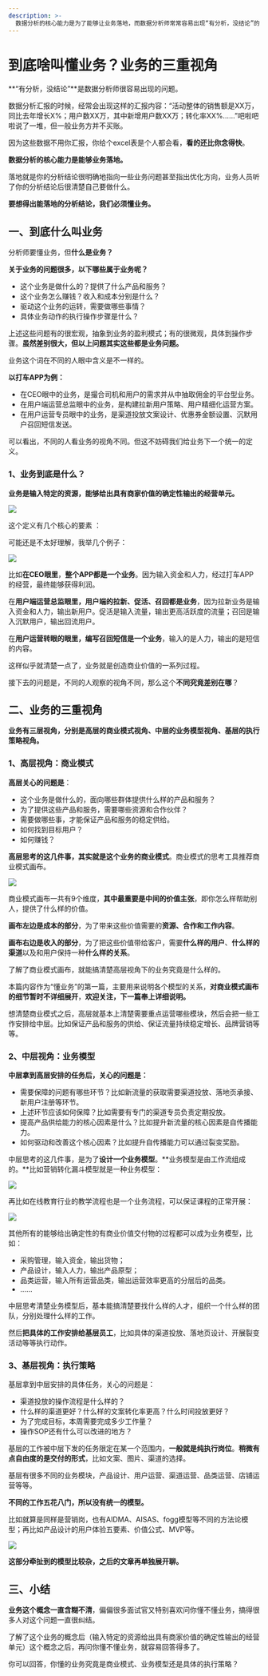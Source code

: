 ```yaml
---
description: >-
  数据分析的核心能力是为了能够让业务落地，而数据分析师常常容易出现“有分析，没结论”的问题。数据分析师要想得出能落地的分析结论，就需要明确地指向一些业务问题甚至优化方向。这篇文章详细解释了业务的概念和三角视角，推荐数据分析师们来阅读和学习。
---
```


# 到底啥叫懂业务？业务的三重视角

**“有分析，没结论”**是数据分析师很容易出现的问题。

数据分析汇报的时候，经常会出现这样的汇报内容：“活动整体的销售额是XX万，同比去年增长X%；用户数XX万，其中新增用户数XX万；转化率XX%……”吧啦吧啦说了一堆，但一般业务方并不买账。

因为这些数据不用你汇报，你给个excel表是个人都会看，**看的还比你念得快**。

**数据分析的核心能力是能够业务落地。**

落地就是你的分析结论很明确地指向一些业务问题甚至指出优化方向，业务人员听了你的分析结论后很清楚自己要做什么。

**要想得出能落地的分析结论，我们必须懂业务。**

## 一、到底什么叫业务

分析师要懂业务，但**什么是业务？**

**关于业务的问题很多，以下哪些属于业务呢？**

* 这个业务是做什么的？提供了什么产品和服务？
* 这个业务怎么赚钱？收入和成本分别是什么？
* 驱动这个业务的运转，需要做哪些事情？
* 具体业务动作的执行操作步骤是什么？

上述这些问题有的很宏观，抽象到业务的盈利模式；有的很微观，具体到操作步骤。**虽然差别很大，但以上问题其实这些都是业务问题。**

业务这个词在不同的人眼中含义是不一样的。

**以打车APP为例：**

* 在CEO眼中的业务，是撮合司机和用户的需求并从中抽取佣金的平台型业务。
* 在用户端运营总监眼中的业务，是构建拉新用户策略、用户精细化运营方案。
* 在用户运营专员眼中的业务，是渠道投放文案设计、优惠券金额设置、沉默用户召回短信发送。

可以看出，不同的人看业务的视角不同。但这不妨碍我们给业务下一个统一的定义。

### 1、业务到底是什么？

**业务是输入特定的资源，能够给出具有商家价值的确定性输出的经营单元。**

![](https://p3-sign.toutiaoimg.com/tos-cn-i-tjoges91tu/TYNVslY6nnEoVm\~noop.image?\_iz=58558\&from=article.pc\_detail\&x-expires=1688555642\&x-signature=%2BbKXk%2B5RsI996vzsFf2VF8cIpTc%3D)

这个定义有几个核心的要素 ：

可能还是不太好理解，我举几个例子：

![](https://p3-sign.toutiaoimg.com/tos-cn-i-tjoges91tu/TYNVsn01wwDf6L\~noop.image?\_iz=58558\&from=article.pc\_detail\&x-expires=1688555642\&x-signature=xGo3VhuDacVf8P7xAerV68OOW28%3D)

比如**在CEO眼里**，**整个APP都是一个业务**。因为输入资金和人力，经过打车APP的经营，最终能够获得利润。

在**用户端运营总监眼里，用户端的拉新、促活、召回都是业务**，因为拉新业务是输入资金和人力，输出新用户。促活是输入流量，输出更高活跃度的流量；召回是输入沉默用户，输出回流用户。

在**用户运营转眼的眼里，编写召回短信是一个业务**，输入的是人力，输出的是短信的内容。

这样似乎就清楚一点了，业务就是创造商业价值的一系列过程。

接下去的问题是，不同的人观察的视角不同，那么这个**不同究竟差别在哪**？

## 二、业务的三重视角

**业务有三层视角，分别是高层的商业模式视角、中层的业务模型视角、基层的执行策略视角。**

### 1、高层视角：商业模式

**高层关心的问题是**：

* 这个业务是做什么的，面向哪些群体提供什么样的产品和服务？
* 为了提供这些产品和服务，需要哪些资源和合作伙伴？
* 需要做哪些事，才能保证产品和服务的稳定供给。
* 如何找到目标用户？
* 如何赚钱？

**高层思考的这几件事，其实就是这个业务的商业模式**。商业模式的思考工具推荐商业模式画布。

![](https://p3-sign.toutiaoimg.com/tos-cn-i-tjoges91tu/TYNVsnZ93IZI1x\~noop.image?\_iz=58558\&from=article.pc\_detail\&x-expires=1688555642\&x-signature=OS5%2Bv4XVgnmHk5NxsSrpre%2FxJWw%3D)

商业模式画布一共有9个维度，**其中最重要是中间的价值主张**，即你怎么样帮助别人，提供了什么样的价值。

**画布左边是成本的部分**，为了带来这些价值需要的**资源、合作和工作内容**。

**画布右边是收入的部分**，为了把这些价值带给客户，需要**什么样的用户**、**什么样的渠道**以及和用户保持一种**什么样的关系**。

了解了商业模式画布，就能搞清楚高层视角下的业务究竟是什么样的。

本篇内容作为“懂业务”的第一篇，主要用来说明各个模型的关系，**对商业模式画布的细节暂时不详细展开**，**欢迎关注，下一篇奉上详细说明。**

想清楚商业模式之后，高层就基本上清楚需要重点运营哪些模块，然后会把一些工作安排给中层。比如保证产品和服务的供给、保证流量持续稳定增长、品牌营销等等。

### 2、中层视角：业务模型

**中层拿到高层安排的任务后，关心的问题是：**

* 需要保障的问题有哪些环节？比如新流量的获取需要渠道投放、落地页承接、新用户注册等环节。
* 上述环节应该如何保障？比如需要有专门的渠道专员负责定期投放。
* 提高产品供给能力的核心因素是什么？比如提升新流量的核心因素是自传播能力。
* 如何驱动和改善这个核心因素？比如提升自传播能力可以通过裂变奖励。

中层思考的这几件事，是为了**设计一个业务模型**。**业务模型是由工作流组成的。**比如营销转化漏斗模型就是一种业务模型：

![](https://p3-sign.toutiaoimg.com/tos-cn-i-tjoges91tu/TYNVsoA4YH4121\~noop.image?\_iz=58558\&from=article.pc\_detail\&x-expires=1688555642\&x-signature=xoI7DNVWuyjUe9aqkcP9SetjDaY%3D)

再比如在线教育行业的教学流程也是一个业务流程，可以保证课程的正常开展：

![](https://p3-sign.toutiaoimg.com/tos-cn-i-tjoges91tu/TYNVtZlDokN5qt\~noop.image?\_iz=58558\&from=article.pc\_detail\&x-expires=1688555642\&x-signature=JiZ2VK2%2FWOC%2Bo5X63hTAdCxMVU0%3D)

其他所有的能够给出确定性的有商业价值交付物的过程都可以成为业务模型，比如：

* 采购管理，输入资金，输出货物；
* 产品设计，输入人力，输出产品原型；
* 品类运营，输入所有运营品类，输出运营效率更高的分层后的品类。
* ……

中层思考清楚业务模型后，基本能搞清楚要找什么样的人才，组织一个什么样的团队，分别处理什么样的工作。

然后**把具体的工作安排给基层员工**，比如具体的渠道投放、落地页设计、开展裂变活动等等执行动作。

### 3、基层视角：执行策略

基层拿到中层安排的具体任务，关心的问题是：

* 渠道投放的操作流程是什么样的？
* 什么样的渠道更好？什么样的文案转化率更高？什么时间投放更好？
* 为了完成目标，本周需要完成多少工作量？
* 操作SOP还有什么可以改进的地方？

基层的工作被中层下发的任务限定在某一个范围内，**一般就是纯执行岗位**。**稍微有点自由度的是交付的形式**，比如文案、图片、渠道的选择。

基层有很多不同的业务模块，产品设计、用户运营、渠道运营、品类运营、店铺运营等等。

**不同的工作五花八门，所以没有统一的模型。**

比如就算是同样是营销岗，也有AIDMA、AISAS、fogg模型等不同的方法论模型；再比如产品设计的用户体验五要素、价值公式、MVP等。

![](https://p3-sign.toutiaoimg.com/tos-cn-i-tjoges91tu/TYNVtaVCgdC8cn\~noop.image?\_iz=58558\&from=article.pc\_detail\&x-expires=1688555642\&x-signature=uR3k0N%2BH1yJM48Bp2tvBceRAWnM%3D)

**这部分牵扯到的模型比较杂，之后的文章再单独展开聊。**

## 三、小结

**业务这个概念一直含糊不清**，偏偏很多面试官又特别喜欢问你懂不懂业务，搞得很多人对这个问题一直很纠结。

了解了这个业务的概念后（输入特定的资源给出具有商家价值的确定性输出的经营单元）这个概念之后，再问你懂不懂业务，就容易回答得多了。

你可以回答，你懂的业务究竟是商业模式、业务模型还是具体的执行策略？
